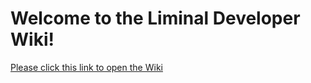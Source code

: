 # Welcome to the Liminal Developer Wiki!

[Please click this link to open the Wiki](https://github.com/LiminalVR/DeveloperWiki/wiki/Home)